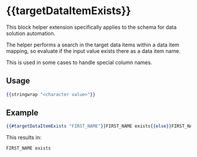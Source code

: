 # {{targetDataItemExists}}

This block helper extension specifically applies to the schema for data solution automation.

The helper performs a search in the target data items within a data item mapping, so evaluate if the input value exists there as a data item name.

This is used in some cases to handle special column names.

## Usage

``` handlebars
{{stringwrap "<character value>"}}
```

## Example

``` handlebars
{{#targetDataItemExists "FIRST_NAME"}}FIRST_NAME exists{{else}}FIRST_NAME does not exist{{/targetDataItemExists}}
```

This results in:

```dotnetcli
FIRST_NAME exists
```
